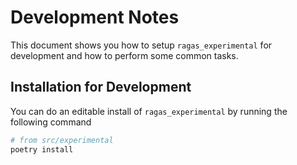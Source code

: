 # Development Notes

This document shows you how to setup `ragas_experimental` for development and how to 
perform some common tasks.

## Installation for Development

You can do an editable install of `ragas_experimental` by running the following command
```bash
# from src/experimental
poetry install
```


